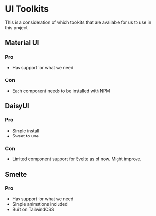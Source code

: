 # UI Toolkits
This is a consideration of which toolkits that are available for us to use in this project
## Material UI
### Pro 
- Has support for what we need
### Con
- Each component needs to be installed with NPM

## DaisyUI
### Pro
- Simple install
- Sweet to use
### Con
- Limited component support for Svelte as of now. Might improve.

## Smelte
### Pro
- Has support for what we need
- Simple animations included
- Built on TailwindCSS
